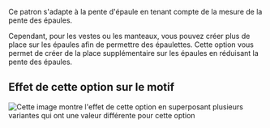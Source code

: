 Ce patron s'adapte à la pente d'épaule en tenant compte de la mesure de la pente des épaules.

Cependant, pour les vestes ou les manteaux, vous pouvez créer plus de place sur les épaules afin de permettre des épaulettes. Cette option vous permet de créer de la place supplémentaire sur les épaules en réduisant la pente des épaules.

## Effet de cette option sur le motif

![Cette image montre l'effet de cette option en superposant plusieurs variantes qui ont une valeur différente pour cette option](bent_shoulderslopereduction_sample.svg "Effet de cette option sur le motif")
